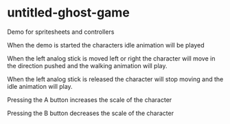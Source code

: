 # untitled-ghost-game

Demo for spritesheets and controllers

When the demo is started the characters idle animation will be played

When the left analog stick is moved left or right the character will move in the direction pushed and the walking animation will play.

When the left analog stick is released the character will stop moving and the idle animation will play.

Pressing the A button increases the scale of the character

Pressing the B button decreases the scale of the character
